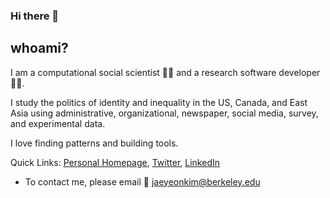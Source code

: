 
### Hi there 👋

## whoami?

I am a computational social scientist :man_scientist: and a research software developer :man_technologist:.

I study the politics of identity and inequality in the US, Canada, and East Asia using administrative, organizational, newspaper, social media, survey, and experimental data. 

I love finding patterns and building tools. 

Quick Links: [Personal Homepage](https://jaeyk.github.io/), [Twitter](https://twitter.com/JaeJaeykim2), [LinkedIn](https://www.linkedin.com/in/jae-yeon-kim/)

- To contact me, please email :postbox: jaeyeonkim@berkeley.edu 
